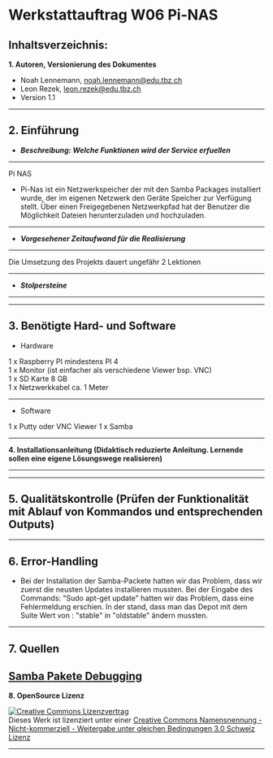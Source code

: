 Werkstattauftrag W06 Pi-NAS
===========================================================================

Inhaltsverzeichnis:
-------------------

**1. Autoren, Versionierung des Dokumentes**
   - Noah Lennemann, noah.lennemann@edu.tbz.ch
   - Leon Rezek, leon.rezek@edu.tbz.ch
   - Version 1.1

---
   
**2. Einführung** 
---
   - _**Beschreibung: Welche Funktionen wird der Service erfuellen**_
---
Pi NAS
- Pi-Nas ist ein Netzwerkspeicher der mit den Samba Packages installiert wurde, der im eigenen Netzwerk den Geräte Speicher zur Verfügung stellt. Über einen Freigegebenen Netzwerkpfad hat der Benutzer die Möglichkeit Dateien herunterzuladen und hochzuladen. 
---
   - _**Vorgesehener Zeitaufwand für die Realisierung**_
---
Die Umsetzung des Projekts dauert ungefähr 2 Lektionen
   
---
   - _**Stolpersteine**_
---
---
**3. Benötigte Hard- und Software**
---
   - Hardware

1 x Raspberry PI mindestens PI 4 <br>
1 x Monitor (ist einfacher als verschiedene Viewer bsp. VNC) <br>
1 x SD Karte 8 GB <br>
1 x Netzwerkkabel ca. 1 Meter <br>

---
   - Software

1 x Putty oder VNC Viewer
1 x Samba
	
---

**4. Installationsanleitung (Didaktisch reduzierte Anleitung. Lernende sollen eine
     eigene Lösungswege realisieren)**

---
  

---

**5. Qualitätskontrolle (Prüfen der Funktionalität mit Ablauf von Kommandos
	und entsprechenden Outputs)**
---	
---

**6. Error-Handling** 
---
- Bei der Installation der Samba-Packete hatten wir das Problem, dass wir zuerst die neusten Updates installieren mussten. Bei der Eingabe des Commands: "Sudo apt-get update" hatten wir das Problem, dass eine Fehlermeldung erschien. In der stand, dass man das Depot mit dem Suite Wert von : "stable" in "oldstable" ändern mussten.
---
**7. Quellen**
---

<a href=https://exerror.com/repository-http-deb-debian-org-debian-buster-updates-inrelease-changed-its-suite-value-from-stable-updates-to-oldstable-updates>Samba Pakete Debugging</a> 
---

**8. OpenSource Lizenz**


<a rel="license" href="http://creativecommons.org/licenses/by-nc-sa/3.0/ch/"><img alt="Creative Commons Lizenzvertrag" style="border-width:0" src="https://i.creativecommons.org/l/by-nc-sa/3.0/ch/88x31.png" /></a><br />Dieses Werk ist lizenziert unter einer <a rel="license" href="http://creativecommons.org/licenses/by-nc-sa/3.0/ch/">Creative Commons Namensnennung - Nicht-kommerziell - Weitergabe unter gleichen Bedingungen 3.0 Schweiz Lizenz</a>

 

- - -
